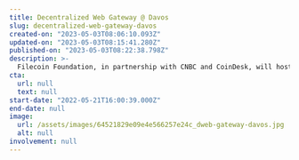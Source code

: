 ```yaml
---
title: Decentralized Web Gateway @ Davos
slug: decentralized-web-gateway-davos
created-on: "2023-05-03T08:06:10.093Z"
updated-on: "2023-05-03T08:15:41.280Z"
published-on: "2023-05-03T08:22:38.798Z"
description: >-
  Filecoin Foundation, in partnership with CNBC and CoinDesk, will host its Decentralized Web Gateway event at the World Economic Forum in Davos, Switzerland, May 22-26. The gathering will be held in the prominent FEG Davos venue, across the street from the WEF gates, and will feature three full days of programming, receptions, and A-List celebrity events.
cta:
  url: null
  text: null
start-date: "2022-05-21T16:00:39.000Z"
end-date: null
image:
  url: /assets/images/64521829e09e4e566257e24c_dweb-gateway-davos.jpg
  alt: null
involvement: null
---
```


